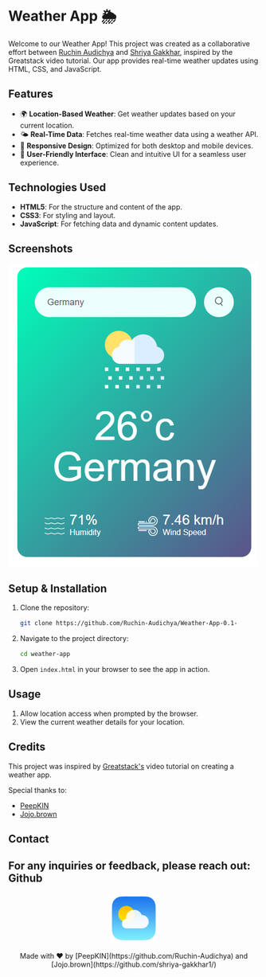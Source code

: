 
# Weather App 🌦️

Welcome to our Weather App! This project was created as a collaborative effort between [Ruchin Audichya](https://github.com/Ruchin-Audichya) and [Shriya Gakkhar](https://github.com/shriya-gakkhar1), inspired by the Greatstack video tutorial. Our app provides real-time weather updates using HTML, CSS, and JavaScript.


## Features
- 🌍 **Location-Based Weather**: Get weather updates based on your current location.
- 🌤️ **Real-Time Data**: Fetches real-time weather data using a weather API.
- 🎨 **Responsive Design**: Optimized for both desktop and mobile devices.
- 🌈 **User-Friendly Interface**: Clean and intuitive UI for a seamless user experience.

## Technologies Used
- **HTML5**: For the structure and content of the app.
- **CSS3**: For styling and layout.
- **JavaScript**: For fetching data and dynamic content updates.

## Screenshots
![Weather App Screenshot](images/screenshot.png)

## Setup & Installation
1. Clone the repository:
   ```bash
   git clone https://github.com/Ruchin-Audichya/Weather-App-0.1-
   ```
2. Navigate to the project directory:
   ```bash
   cd weather-app
   ```
3. Open `index.html` in your browser to see the app in action.

## Usage
1. Allow location access when prompted by the browser.
2. View the current weather details for your location.

## Credits
This project was inspired by [Greatstack's]([https://www.youtube.com/c/Greatstack]) video tutorial on creating a weather app. 

Special thanks to:
- [PeepKIN](https://github.com/Ruchin-Audichya)
- [Jojo.brown](https://github.com/shriya-gakkhar1/)

## Contact
For any inquiries or feedback, please reach out:
Github
---

<p align="center">
    <img src="images/logo.png" alt="Weather App Logo" width="100"/>
</p>

<p align="center">
    Made with ❤️ by [PeepKIN](https://github.com/Ruchin-Audichya) and [Jojo.brown](https://github.com/shriya-gakkhar1/)
</p>

